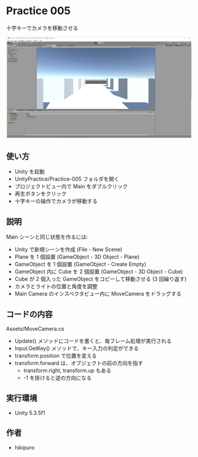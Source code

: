 ﻿# Practice 005

十字キーでカメラを移動させる

![Practice 005](https://raw.githubusercontent.com/hikipuro/UnityPractice/image/image/screenshot/Practice-005.png)

## 使い方

- Unity を起動
- UnityPractice/Practice-005 フォルダを開く
- プロジェクトビュー内で Main をダブルクリック
- 再生ボタンをクリック
- 十字キーの操作でカメラが移動する

## 説明

Main シーンと同じ状態を作るには:

- Unity で新規シーンを作成 (File - New Scene)
- Plane を 1 個設置 (GameObject - 3D Object - Plane)
- GameObject を 1 個設置 (GameObject - Create Empty)
- GameObject 内に Cube を 2 個設置 (GameObject - 3D Object - Cube)
- Cube が 2 個入った GameObject をコピーして移動させる (3 回繰り返す)
- カメラとライトの位置と角度を調整
- Main Camera のインスペクタビュー内に MoveCamera をドラッグする

## コードの内容

Assets/MoveCamera.cs

- Update() メソッドにコードを書くと、毎フレーム処理が実行される
- Input.GetKey() メソッドで、キー入力の判定ができる
- transform.position で位置を変える
- transform.forward は、オブジェクトの前の方向を指す
  - transform.right, transform.up もある
  - -1 を掛けると逆の方向になる

## 実行環境

- Unity 5.3.5f1

## 作者

- hikipuro
